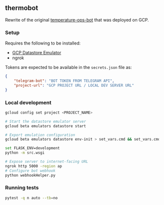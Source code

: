 ## thermobot

Rewrite of the original [temperature-ops-bot](https://github.com/markus-lendermann/temperature-ops-bot) that was deployed on GCP.

### Setup

Requires the following to be installed:

- [GCP Datastore Emulator](https://cloud.google.com/datastore/docs/tools/datastore-emulator)
- ngrok

Tokens are expected to be available in the `secrets.json` file as:

```json
{
    "telegram-bot": "BOT TOKEN FROM TELEGRAM API",
    "project-url": "GCP PROJECT URL / LOCAL DEV SERVER URL"
}
```

### Local development

```bash
gcloud config set project <PROJECT_NAME>

# Start the datastore emulator server
gcloud beta emulators datastore start

# Export emulation configuration
gcloud beta emulators datastore env-init > set_vars.cmd && set_vars.cmd && del set_vars.cmd

set FLASK_ENV=development
python -m src.wsgi

# Expose server to internet-facing URL
ngrok http 5000 -region ap
# Configure bot webhook
python webhookHelper.py
```

### Running tests

```bash
pytest -q n auto --tb=no
```

